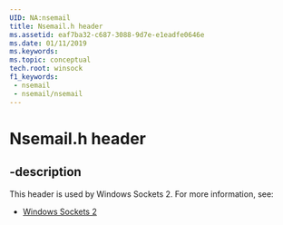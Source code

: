 ```yaml
---
UID: NA:nsemail
title: Nsemail.h header
ms.assetid: eaf7ba32-c687-3088-9d7e-e1eadfe0646e
ms.date: 01/11/2019
ms.keywords: 
ms.topic: conceptual
tech.root: winsock
f1_keywords:
 - nsemail
 - nsemail/nsemail
---
```


# Nsemail.h header


## -description

This header is used by Windows Sockets 2. For more information, see:

- [Windows Sockets 2](../_winsock/index.md)

